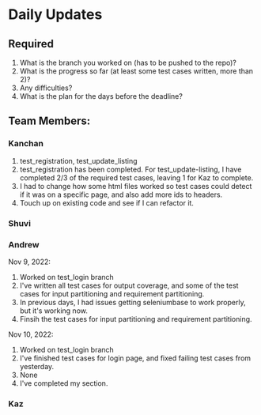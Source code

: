 # Daily Updates

## Required

1. What is the branch you worked on (has to be pushed to the repo)?
2. What is the progress so far (at least some test cases written, more than 2)?
3. Any difficulties?
4. What is the plan for the days before the deadline?

## Team Members:

### Kanchan

1. test_registration, test_update_listing
2. test_registration has been completed. For test_update-listing, I have completed 2/3 of the required test cases, leaving 1 for Kaz to complete.
3. I had to change how some html files worked so test cases could detect if it was on a specific page, and also add more ids to headers.
4. Touch up on existing code and see if I can refactor it.

### Shuvi

### Andrew
Nov 9, 2022:
1. Worked on test_login branch
2. I've written all test cases for output coverage, and some of the test cases for input partitioning and requirement partitioning. 
3. In previous days, I had issues getting seleniumbase to work properly, but it's working now.
4. Finsih the test cases for input partitioning and requirement partitioning.

Nov 10, 2022:
1. Worked on test_login branch
2. I've finished test cases for login page, and fixed failing test cases from yesterday.
3. None
4. I've completed my section.

### Kaz
